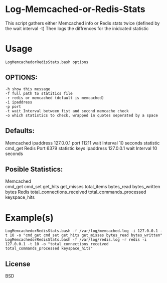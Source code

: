 Log-Memcached-or-Redis-Stats
==============================

This script gathers either Memcached info or Redis stats twice (defined by the wait interval -t) Then logs the diffrences for the inidcated statistic


Usage
=====
	LogMemcachedorRedisStats.bash options

OPTIONS:
-------
	-h show this message
	-f full path to statitics file
	-r redis or memcached (default is memcached)
	-i ipaddress 								
	-p port 									
	-t wait Interval between fist and second memcache check 			
	-o which statistics to check, wrapped in quotes seperated by a space 	

Defaults:
--------
Memcached
	ipaddress 127.0.0.1
	port 11211
	wait Interval 10 seconds
	statistic cmd_get
Redis
	Port 6379
	statistic keys
	ipaddress 127.0.0.1
	wait Interval 10 seconds
        
Posible Statistics:
-----------------
Memcached	
	cmd_get
	cmd_set
	get_hits
	get_misses
	total_items
	bytes_read
	bytes_written
	bytes
Redis 
	total_connections_received 
	total_commands_processed 
	keyspace_hits
         
Example(s)
=========
	LogMemcachedorRedisStats.bash -f /var/log/memcached.log -i 127.0.0.1 -t 10 -o "cmd_get cmd_set get_hits get_misses bytes_read bytes_written"
	LogMemcachedorRedisStats.bash -f /var/log/redis.log -r redis -i 127.0.0.1 -t 10 -o "total_connections_received total_commands_processed keyspace_hits"

License
------
BSD

